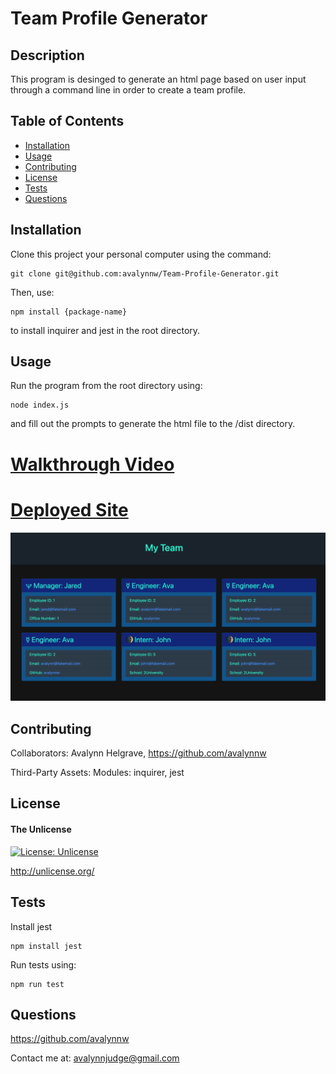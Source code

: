 # Team Profile Generator

## Description

This program is desinged to generate an html page based on user input through a command line in order to create a team profile.

## Table of Contents

- [Installation](#installation)
- [Usage](#usage)
- [Contributing](#contributing)
- [License](#license)
- [Tests](#tests)
- [Questions](#questions)

## Installation

Clone this project your personal computer using the command: 

	git clone git@github.com:avalynnw/Team-Profile-Generator.git 

Then, use: 

	npm install {package-name}

 to install inquirer and jest in the root directory.

## Usage

Run the program from the root directory using:

	node index.js

 and fill out the prompts to generate the html file to the /dist directory.

# [Walkthrough Video](https://watch.screencastify.com/v/eRDheZwRLxNK7rGmTSud)

# [Deployed Site](https://avalynnw.github.io/Team-Profile-Generator/)

![generated html file](./Assets/images/html_file.png)

## Contributing

Collaborators: Avalynn Helgrave, https://github.com/avalynnw

Third-Party Assets: Modules: inquirer, jest


## License

#### The Unlicense

[![License: Unlicense](https://img.shields.io/badge/license-Unlicense-blue.svg)](http://unlicense.org/)

http://unlicense.org/

## Tests

Install jest

	npm install jest

Run tests using:

	npm run test

## Questions

https://github.com/avalynnw

 Contact me at: avalynnjudge@gmail.com